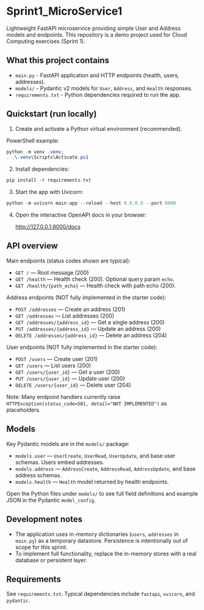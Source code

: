 # Sprint1_MicroService1

Lightweight FastAPI microservice providing simple User and Address models and endpoints. This repository is a demo project used for Cloud Computing exercises (Sprint 1).

## What this project contains

- `main.py` - FastAPI application and HTTP endpoints (health, users, addresses).
- `models/` - Pydantic v2 models for `User`, `Address`, and `Health` responses.
- `requirements.txt` - Python dependencies required to run the app.



## Quickstart (run locally)

1. Create and activate a Python virtual environment (recommended).

PowerShell example:

```powershell
python -m venv .venv;
. .\.venv\Scripts\Activate.ps1
```

2. Install dependencies:

```powershell
pip install -r requirements.txt
```

3. Start the app with Uvicorn:

```powershell
python -m uvicorn main:app --reload --host 0.0.0.0 --port 8000
```

4. Open the interactive OpenAPI docs in your browser:

    http://127.0.0.1:8000/docs



## API overview

Main endpoints (status codes shown are typical):

- `GET /` — Root message (200)
- `GET /health` — Health check (200). Optional query param `echo`.
- `GET /health/{path_echo}` — Health check with path echo (200).

Address endpoints (NOT fully implemented in the starter code):

- `POST /addresses` — Create an address (201)
- `GET /addresses` — List addresses (200)
- `GET /addresses/{address_id}` — Get a single address (200)
- `PUT /addresses/{address_id}` — Update an address (200)
- `DELETE /addresses/{address_id}` — Delete an address (204)

User endpoints (NOT fully implemented in the starter code):

- `POST /users` — Create user (201)
- `GET /users` — List users (200)
- `GET /users/{user_id}` — Get a user (200)
- `PUT /users/{user_id}` — Update user (200)
- `DELETE /users/{user_id}` — Delete user (204)

Note: Many endpoint handlers currently raise `HTTPException(status_code=501, detail="NOT IMPLEMENTED")` as placeholders.

## Models

Key Pydantic models are in the `models/` package:

- `models.user` — `UserCreate`, `UserRead`, `UserUpdate`, and base user schemas. Users embed addresses.
- `models.address` — `AddressCreate`, `AddressRead`, `AddressUpdate`, and base address schemas.
- `models.health` — `Health` model returned by health endpoints.

Open the Python files under `models/` to see full field definitions and example JSON in the Pydantic `model_config`.

## Development notes

- The application uses in-memory dictionaries (`users`, `addresses` in `main.py`) as a temporary datastore. Persistence is intentionally out of scope for this sprint.
- To implement full functionality, replace the in-memory stores with a real database or persistent layer.


## Requirements

See `requirements.txt`. Typical dependencies include `fastapi`, `uvicorn`, and `pydantic`.


